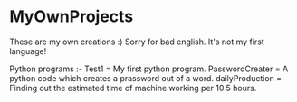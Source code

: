 # MyOwnProjects
These are my own creations :)
Sorry for bad english. It's not my first language!

Python programs :-
Test1 = My first python program.
PasswordCreater = A python code which creates a prassword out of a word.
dailyProduction = Finding out the estimated time of machine working per 10.5 hours.
